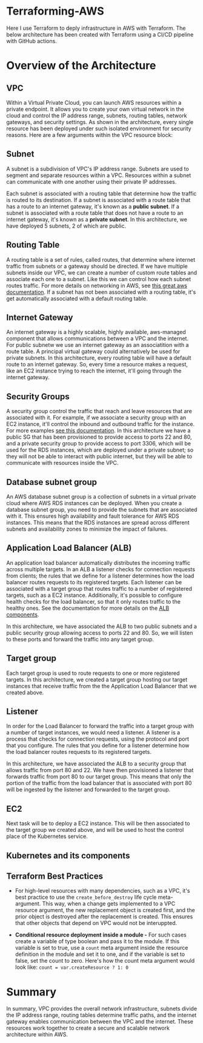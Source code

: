 # Terraforming-AWS
Here I use Terraform to deply infrastructure in AWS with Terraform. The below architecture has been created with Terraform using a CI/CD pipeline with GitHub actions.

# Overview of the Architecture
## VPC
Within a Virtual Private Cloud, you can launch AWS resources within a private endpoint. It allows you to create your own virtual network in the cloud and control the IP address range, subnets, routing tables, network gateways, and security settings. As shown in the architecture, every single resource has been deployed under such isolated environment for security reasons. Here are a few arguments within the VPC resource block:

## Subnet
A subnet is a subdivision of VPC's IP address range. Subnets are used to segment and separate resources within a VPC. Resources within a subnet can communicate with one another using their private IP addresses. 

Each subnet is associated with a routing table that determine how the traffic is routed to its destination. If a subnet is associated with a route table that has a route to an internet gateway, it's known as a **public subnet**. If a subnet is associated with a route table that does not have a route to an internet gateway, it's known as a **private subnet**. In this architecture, we have deployed 5 subnets, 2 of which are public. 

## Routing Table
A routing table is a set of rules, called routes, that determine where internet traffic from subnets or a gateway should be directed. If we have multiple subnets inside our VPC, we can create a number of custom route tables and associate each one to a subnet. Like this we can control how each subnet routes traffic. For more details on networking in AWS, see [this great aws documentation](https://docs.aws.amazon.com/vpc/latest/userguide/VPC_Route_Tables.html). If a subnet has not been associated with a routing table, it's get automatically associated with a default routing table.

## Internet Gateway
An internet gateway is a highly scalable, highly available, aws-managed component that allows communications between a VPC and the internet. For public subnetw we use an internet gateway as an associatition with a route table. A principal virtual gateway could alternatively be used for private subnets. In this architecture, every routing table will have a default route to an internet gateway. So, every time a resource makes a request, like an EC2 instance trying to reach the internet, it'll going through the internet gateway.

## Security Groups
A security group control the traffic that reach and leave resources that are associated with it. For example, if we associate a security group with an EC2 instance, it'll control the inbound and outbound traffic for the instance. For more examples [see this documentation](https://docs.aws.amazon.com/vpc/latest/userguide/vpc-security-groups.html). In this architecture we have a public SG that has been provisioned to provide access to ports 22 and 80, and a private security group to provide access to port 3306, which will be used for the RDS instances, which are deployed under a private subnet; so they will not be able to interact with public internet, but they will be able to communicate with resources inside the VPC.

## Database subnet group
An AWS database subnet group is a collection of subnets in a virtual private cloud where AWS RDS instances can be deployed. When you create a database subnet group, you need to provide the subnets that are associated with it. This ensures high availability and fault tolerance for AWS RDS instances. This means that the RDS instances are spread across different subnets and availability zones to minimize the impact of failures.

## Application Load Balancer (ALB)
An application load balancer automatically distributes the incoming traffic across multiple targets. In an ALB a listener checks for connection requests from clients; the rules that we define for a listener determines how the load balancer routes requests to its registered targets. Each listener can be associated with a target group that routes traffic to a number of registered targets, such as a EC2 instance. Additionally, it's possible to configure health checks for the load balancer, so that it only routes traffic to the healthy ones. See the documentation for more details on the [ALB components](https://docs.aws.amazon.com/elasticloadbalancing/latest/application/introduction.html). 

In this architecture, we have associated the ALB to two public subnets and a public security group allowing access to ports 22 and 80. So, we will listen to these ports and forward the traffic into any target group.

## Target group
Each target group is used to route requests to one or more registered targets. In this architecture, we created a target group hosting our target instances that receive traffic from the the Application Load Balancer that we created above.

## Listener
In order for the Load Balancer to forward the traffic into a target group with a number of target instances, we would need a listener. A listener is a process that checks for connection requests, using the protocol and port that you configure. The rules that you define for a listener determine how the load balancer routes requests to its registered targets. 

In this architecture, we have associated the ALB to a security group that allows traffic from port 80 and 22. We have then provisioned a listener that forwards traffic from port 80 to our target group. This means that only the portion of the traffic from the load balancer that is associated with port 80 will be ingested by the listener and forwarded to the target group.  

## EC2 
Next task will be to deploy a EC2 instance. This will be then associated to the target group we created above, and will be used to host the control place of the Kubernetes service. 


## Kubernetes and its components 

## Terraform Best Practices
- For high-level resources with many dependencies, such as a VPC, it's best practice to use the ```create_before_destroy``` life cycle meta-argument. This way, when a change gets implemented to a VPC resource argument, the new replacement object is created first, and the prior object is destroyed after the replacement is created. This ensures that other objects that depend on VPC would not be interuppted. 

- **Conditional resource deployment inside a module -** For such cases create a variable of type boolean and pass it to the module. If this variable is set to true, use a ```count``` meta argument inside the resource definition in the module and set it to one, and if the variable is set to false, set the count to zero. Here's how the count meta argument would look like: ```count = var.createResource ? 1: 0```

# Summary
In summary, VPC provides the overall network infrastructure, subnets divide the IP address range, routing tables determine traffic paths, and the internet gateway enables communication between the VPC and the internet. These resources work together to create a secure and scalable network architecture within AWS.